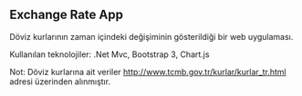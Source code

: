 ## Exchange Rate App

Döviz kurlarının zaman içindeki değişiminin gösterildiği bir web uygulaması.

Kullanılan teknolojiler: .Net Mvc, Bootstrap 3, Chart.js

Not: Döviz kurlarına ait veriler http://www.tcmb.gov.tr/kurlar/kurlar_tr.html adresi üzerinden alınmıştır.
